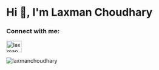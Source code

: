 <h1>Hi 👋, I'm Laxman Choudhary</h1>

<h3 align="left">Connect with me:</h3>
<p align="left">
<a href="https://linkedin.com/in/laxmanchoudhary" target="blank"><img src="https://raw.githubusercontent.com/rahuldkjain/github-profile-readme-generator/master/src/images/icons/Social/linked-in-alt.svg" alt="laxmanchoudhary" height="30" width="40" /></a>
</p>

<p><img align="left" src="https://github-readme-stats.vercel.app/api/top-langs?username=laxmanchoudhary&show_icons=true&locale=en&layout=compact" alt="laxmanchoudhary" /></p>
